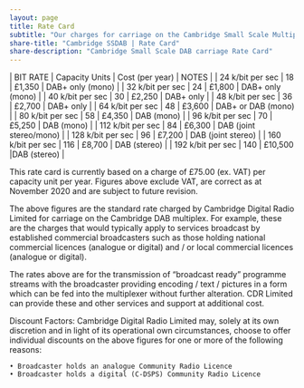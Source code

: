 ```yaml
---
layout: page
title: Rate Card
subtitle: "Our charges for carriage on the Cambridge Small Scale Multiplex"
share-title: "Cambridge SSDAB | Rate Card"
share-description: "Cambridge Small Scale DAB carriage Rate Card"
---
```


| BIT RATE | Capacity Units | Cost (per year) | NOTES |
| 24 k/bit per sec | 18 | £1,350 | DAB+ only (mono) |
| 32 k/bit per sec | 24 | £1,800 | DAB+ only (mono) |
| 40 k/bit per sec | 30 | £2,250 | DAB+ only |
| 48 k/bit per sec | 36 | £2,700 | DAB+ only |
| 64 k/bit per sec | 48 | £3,600 | DAB+ or DAB (mono) |
| 80 k/bit per sec | 58 | £4,350 | DAB (mono) |
| 96 k/bit per sec | 70 | £5,250 | DAB (mono) |
| 112 k/bit per sec | 84 | £6,300 | DAB (joint stereo/mono) |
| 128 k/bit per sec | 96 | £7,200 | DAB (joint stereo) |
| 160 k/bit per sec | 116 | £8,700 | DAB (stereo) |
| 192 k/bit per sec | 140 | £10,500 |DAB (stereo) |

This rate card is currently based on a charge of £75.00 (ex. VAT) per capacity unit per year.
Figures above exclude VAT, are correct as at November 2020 and are subject to future revision.

The above figures are the standard rate charged by Cambridge Digital Radio Limited for carriage on the Cambridge DAB multiplex.
For example, these are the charges that would typically apply to services broadcast by established commercial broadcasters such as those holding
national commercial licences (analogue or digital) and / or local commercial licences (analogue or digital).

The rates above are for the transmission of “broadcast ready” programme streams with the broadcaster providing encoding / text / pictures in a form
which can be fed into the multiplexer without further alteration.  CDR Limited can provide these and other services and support at additional cost.

Discount Factors:
Cambridge Digital Radio Limited may, solely at its own discretion and in light of its operational own circumstances, choose to offer individual discounts
on the above figures for one or more of the following reasons:

    • Broadcaster holds an analogue Community Radio Licence
    • Broadcaster holds a digital (C-DSPS) Community Radio Licence
